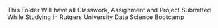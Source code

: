 This Folder Will have all Classwork, Assignment and Project Submitted While Studying in Rutgers University Data Science Bootcamp
